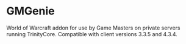 GMGenie
=======

World of Warcraft addon for use by Game Masters on private servers running TrinityCore. Compatible with client versions 3.3.5 and 4.3.4.
